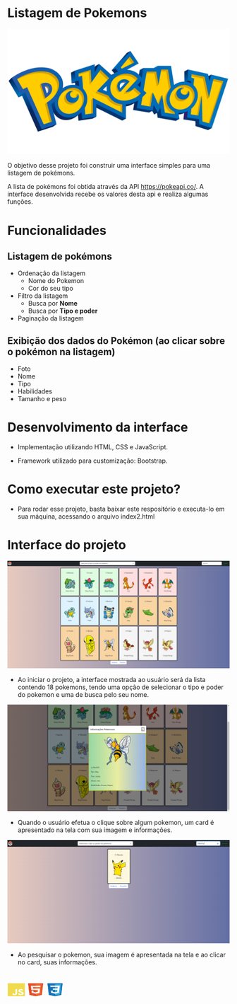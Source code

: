 # Listagem de Pokemons
![Pokemons](./img/logopoke.png)

O objetivo desse projeto foi construir uma interface simples para uma listagem de pokémons.

A lista de pokémons foi obtida através da API <https://pokeapi.co/>. A interface desenvolvida recebe os valores desta api e realiza algumas funções.

# Funcionalidades

## Listagem de pokémons

  - Ordenação da listagem
    - Nome do Pokemon
    - Cor do seu tipo
  - Filtro da listagem
    - Busca por **Nome**
    - Busca por **Tipo e poder**
   - Paginação da listagem

## Exibição dos dados do Pokémon (ao clicar sobre o pokémon na listagem)
  - Foto
  - Nome
  - Tipo
  - Habilidades
  - Tamanho e peso

# Desenvolvimento da interface

- Implementação utilizando HTML, CSS e JavaScript.

- Framework utilizado para customização: Bootstrap.

# Como executar este projeto?

- Para rodar esse projeto, basta baixar este respositório e executa-lo em sua máquina, acessando o arquivo index2.html

# Interface do projeto

![Pokemons](./img/interface.png)

- Ao iniciar o projeto, a interface mostrada ao usuário será da lista contendo 18 pokemons, tendo uma opção de selecionar o tipo e poder do pokemon e uma de busca pelo seu nome.


![Pokemons](./img/pokecard.png)

- Quando o usuário efetua o clique sobre algum pokemon, um card é apresentado na tela com sua imagem e informações.


![Pokemons](./img/pokecardu.png)

- Ao pesquisar o pokemon, sua imagem é apresentada na tela e ao clicar no card, suas informações.

#

<img align="center " alt="Js" height="30" width="40" src="https://raw.githubusercontent.com/devicons/devicon/master/icons/javascript/javascript-plain.svg">
<img align="center " alt="HTML" height="30" width="40" src="https://raw.githubusercontent.com/devicons/devicon/master/icons/html5/html5-original.svg">
  <img align="center " alt="CSS" height="30" width="40" src="https://raw.githubusercontent.com/devicons/devicon/master/icons/css3/css3-original.svg">
